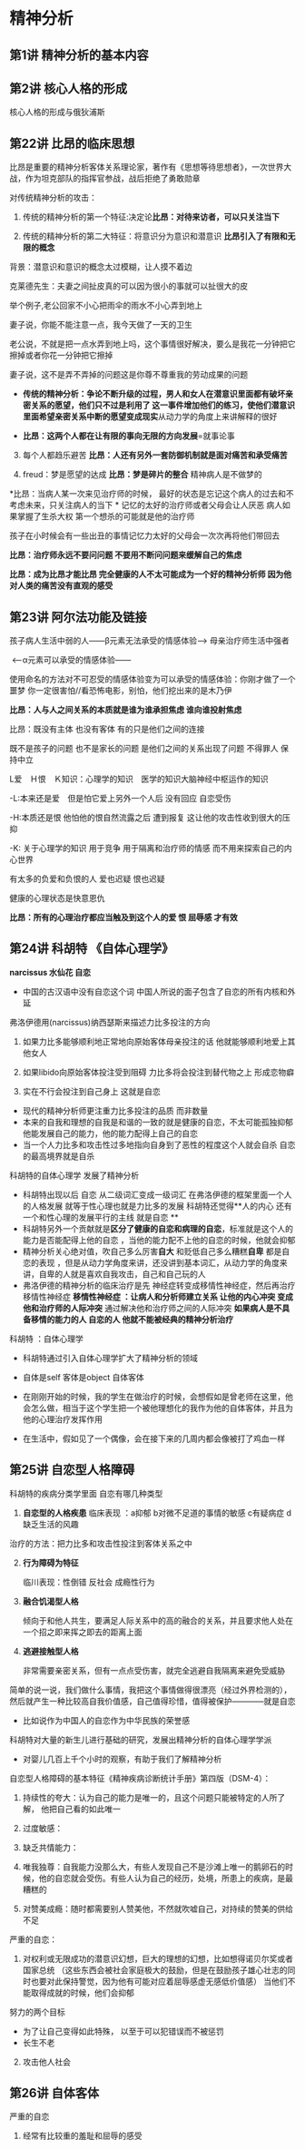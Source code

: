 # 精神分析

## 第1讲 精神分析的基本内容

## 第2讲 核心人格的形成

核心人格的形成与俄狄浦斯

## 第22讲 比昂的临床思想

比昂是重要的精神分析客体关系理论家，著作有《思想等待思想者》，一次世界大战，作为坦克部队的指挥官参战，战后拒绝了勇敢勋章

对传统精神分析的攻击：

1. 传统的精神分析的第一个特征:决定论**比昂：对待来访者，可以只关注当下**

2. 传统的精神分析的第二大特征：将意识分为意识和潜意识  **比昂引入了有限和无限的概念**

背景：潜意识和意识的概念太过模糊，让人摸不着边

克莱德先生：夫妻之间扯皮真的可以因为很小的事就可以扯很大的皮

举个例子,老公回家不小心把雨伞的雨水不小心弄到地上

妻子说，你能不能注意一点，我今天做了一天的卫生

老公说，不就是把一点水弄到地上吗，这个事情很好解决，要么是我花一分钟把它擦掉或者你花一分钟把它擦掉  

妻子说，这不是弄不弄掉的问题这是你尊不尊重我的劳动成果的问题

- **传统的精神分析：争论不断升级的过程，男人和女人在潜意识里面都有破坏亲密关系的愿望，他们只不过是利用了 这一事件增加他们的练习，使他们潜意识里面希望亲密关系中断的愿望变成现实**从动力学的角度上来讲解释的很好

- **比昂：这两个人都在让有限的事向无限的方向发展**=就事论事

3. 每个人都趋乐避苦 **比昂：人还有另外一套防御机制就是面对痛苦和承受痛苦**

4. freud：梦是愿望的达成 **比昂：梦是碎片的整合**  精神病人是不做梦的

*比昂：当病人某一次来见治疗师的时候， 最好的状态是忘记这个病人的过去和不考虑未来，只关注病人的当下 *
记忆的太好的治疗师或者父母会让人厌恶
病人如果掌握了生杀大权 第一个想杀的可能就是他的治疗师 

孩子在小时候会有一些出丑的事情记忆力太好的父母会一次次再将他们带回去

**比昂：治疗师永远不要问问题   不要用不断问问题来缓解自己的焦虑**

**比昂：成为比昂才能比昂  完全健康的人不太可能成为一个好的精神分析师 因为他对人类的痛苦没有直观的感受**

## 第23讲 阿尔法功能及链接 

孩子病人生活中弱的人——β元素无法承受的情感体验——> 母亲治疗师生活中强者

​                                      <——α元素可以承受的情感体验——

使用命名的方法对不可忍受的情感体验变为可以承受的情感体验：你刚才做了一个噩梦 你一定很害怕//看恐怖电影，别怕，他们挖出来的是木乃伊

**比昂：人与人之间关系的本质就是谁为谁承担焦虑 谁向谁投射焦虑**

比昂：既没有主体 也没有客体  有的只是他们之间的连接  

既不是孩子的问题 也不是家长的问题 是他们之间的关系出现了问题 不得罪人 保持中立

L爱　Ｈ恨　Ｋ知识：心理学的知识　医学的知识大脑神经中枢运作的知识

-L:本来还是爱　但是怕它爱上另外一个人后 没有回应 自恋受伤  

-H:本质还是恨  他怕他的恨自然流露之后 遭到报复  这让他的攻击性收到很大的压抑

-K: 关于心理学的知识 用于竞争 用于隔离和治疗师的情感  而不用来探索自己的内心世界

有太多的负爱和负恨的人  爱也迟疑 恨也迟疑  

健康的心理状态是快意恩仇  

**比昂：所有的心理治疗都应当触及到这个人的爱 恨 屈辱感 才有效**



##  第24讲 科胡特 《自体心理学》

**narcissus 水仙花  自恋**

- 中国的古汉语中没有自恋这个词 中国人所说的面子包含了自恋的所有内核和外延



弗洛伊德用(narcissus)纳西瑟斯来描述力比多投注的方向 

1. 如果力比多能够顺利地正常地向原始客体母亲投注的话  他就能够顺利地爱上其他女人

2. 如果libido向原始客体投注受到阻碍 力比多将会投注到替代物之上 形成恋物癖  

3. 实在不行会投注到自己身上 这就是自恋



- 现代的精神分析师更注重力比多投注的品质 而非数量
- 本来的自我和理想的自我是和谐的一致的就是健康的自恋，不太可能孤独抑郁            他能发展自己的能力，他的能力配得上自己的自恋 
- 当一个人力比多和攻击性过多地指向自身到了恶性的程度这个人就会自杀 自恋的最高境界就是自杀   



科胡特的自体心理学 发展了精神分析

- 科胡特出现以后  自恋 从二级词汇变成一级词汇   在弗洛伊德的框架里面一个人的人格发展 就等于性心理也就是力比多的发展  科胡特还觉得**人的内心 还有一个和性心理的发展平行的主线 就是自恋 **
- 科胡特另外一个贡献就是**区分了健康的自恋和病理的自恋**，标准就是这个人的能力是否能配得上他的自恋 ，当他的能力配不上他的自恋的时候，他就会抑郁
- 精神分析关心绝对值，吹自己多么厉害**自大** 和贬低自己多么糟糕**自卑** 都是自恋的表现 ，但是从动力学角度来讲，还没讲到基本词汇，从动力学的角度来讲，自卑的人就是喜欢自我攻击，自己和自己玩的人  
- 弗洛伊德的精神分析的临床治疗是先 神经症转变成移情性神经症，然后再治疗移情性神经症 **移情性神经症 ：让病人和分析师建立关系 让他的内心冲突 变成他和治疗师的人际冲突** 通过解决他和治疗师之间的人际冲突 **如果病人是不具备移情的能力的人 自恋的人 他就不能被经典的精神分析治疗**

科胡特 ：自体心理学

- 科胡特通过引入自体心理学扩大了精神分析的领域

- 自体是self 客体是object  自体客体
- 在刚刚开始的时候，我的学生在做治疗的时候，会想假如是曾老师在这里，他会怎么做，相当于这个学生把一个被他理想化的我作为他的自体客体，并且为他的心理治疗发挥作用
- 在生活中，假如见了一个偶像，会在接下来的几周内都会像被打了鸡血一样

## 第25讲 自恋型人格障碍
科胡特的疾病分类学里面 自恋有哪几种类型
1. **自恋型的人格疾患**
    临床表现 ：a抑郁 b对微不足道的事情的敏感 c有疑病症 d缺乏生活的风趣 

  治疗的方法：把力比多和攻击性投注到客体关系之中

2. **行为障碍为特征**

   临川表现：性倒错 反社会 成瘾性行为

3. **融合饥渴型人格**

   倾向于和他人共生，要满足人际关系中的高的融合的关系，并且要求他人处在一个招之即来挥之即去的距离上面

4. **逃避接触型人格**

   非常需要亲密关系，但有一点点受伤害，就完全逃避自我隔离来避免受威胁

简单的说一说，我们做什么事情，我把这个事情做得很漂亮（经过外界检测的），然后就产生一种比较高自我价值感，自己值得珍惜，值得被保护————就是自恋

- 比如说作为中国人的自恋作为中华民族的荣誉感

科胡特对大量的新生儿进行基础的研究，发展出精神分析的自体心理学学派

-  对婴儿几百上千个小时的观察，有助于我们了解精神分析

自恋型人格障碍的基本特征《精神疾病诊断统计手册》第四版（DSM-4）：

1. 持续性的夸大：认为自己的能力是唯一的，且这个问题只能被特定的人所了解， 他把自己看的如此唯一

2. 过度敏感：

3. 缺乏共情能力：

4. 唯我独尊：自我能力没那么大，有些人发现自己不是沙滩上唯一的鹅卵石的时候，他的自恋就会受伤。有些人认为自己的经历，处境，所患上的疾病，是最糟糕的

5. 对赞美成瘾：随时都需要别人赞美他，不然就吹嘘自己，对持续的赞美的供给不足 

严重的自恋：

1. 对权利或无限成功的潜意识幻想，巨大的理想的幻想，比如想得诺贝尔奖或者国家总统 （这些东西会被社会家庭极大的鼓励，但是在鼓励孩子雄心壮志的同时也要对此保持警觉，因为他有可能对应着屈辱感虚无感低价值感）  当他们不能取得成就的时候，他们会抑郁

努力的两个目标

- 为了让自己变得如此特殊， 以至于可以犯错误而不被惩罚
- 长生不老 

2. 攻击他人社会



## 第26讲 自体客体
严重的自恋
1. 经常有比较重的羞耻和屈辱的感受



